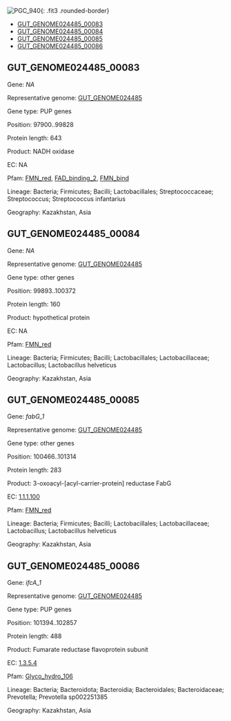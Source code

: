 ![PGC_940](../static/images/Clusters_figure/PGC_940.jpg){: .fit3 .rounded-border}

<ul id="myTab" class="nav nav-tabs">
  <li class="active">
        <a href="#tab1" data-toggle="tab">GUT_GENOME024485_00083</a>
  </li>
<li><a href="#tab2" data-toggle="tab">GUT_GENOME024485_00084</a></li>
<li><a href="#tab3" data-toggle="tab">GUT_GENOME024485_00085</a></li>
<li><a href="#tab4" data-toggle="tab">GUT_GENOME024485_00086</a></li>
</ul>

<div id="myTabContent" class="tab-content">
  <div class="tab-pane fade in active" id="tab1">

<h2 id="GUT_GENOME024485_00083">GUT_GENOME024485_00083</h2>
<p>Gene: <em>NA</em>
<p>Representative genome: <a href="https://www.ebi.ac.uk/metagenomics/genomes/MGYG-HGUT-01308">GUT_GENOME024485</a></p>
<p>Gene type: PUP genes</p>
<p>Position: 97900..99828</p>
<p>Protein length: 643</p>
<p>Product: NADH oxidase</p>
<p>EC: NA</p>
<p>Pfam: <a href="http://pfam.xfam.org/family/FMN_red">FMN_red</a>, <a href="http://pfam.xfam.org/family/FAD_binding_2">FAD_binding_2</a>, <a href="http://pfam.xfam.org/family/FMN_bind">FMN_bind</a></p>
<p>Lineage: Bacteria; Firmicutes; Bacilli; Lactobacillales; Streptococcaceae; Streptococcus; Streptococcus infantarius</p>
<p>Geography: Kazakhstan, Asia</p>
  </div>

  <div class="tab-pane fade" id="tab2">

<h2 id="GUT_GENOME024485_00084">GUT_GENOME024485_00084</h2>
<p>Gene: <em>NA</em></p>
<p>Representative genome: <a href="https://www.ebi.ac.uk/metagenomics/genomes/MGYG-HGUT-02384">GUT_GENOME024485</a></p>
<p>Gene type: other genes</p>
<p>Position: 99893..100372</p>
<p>Protein length: 160</p>
<p>Product: hypothetical protein</p>
<p>EC: NA</p>
<p>Pfam: <a href="http://pfam.xfam.org/family/FMN_red">FMN_red</a></p>

<p>Lineage: Bacteria; Firmicutes; Bacilli; Lactobacillales; Lactobacillaceae; Lactobacillus; Lactobacillus helveticus</p>
<p>Geography: Kazakhstan, Asia</p>

  </div>
  <div class="tab-pane fade" id="tab3">

<h2 id="GUT_GENOME024485_00085">GUT_GENOME024485_00085</h2>
<p>Gene: <em>fabG_1</em></p>
<p>Representative genome: <a href="https://www.ebi.ac.uk/metagenomics/genomes/MGYG-HGUT-02384">GUT_GENOME024485</a></p>
<p>Gene type: other genes</p>
<p>Position: 100466..101314</p>
<p>Protein length: 283</p>
<p>Product: 3-oxoacyl-[acyl-carrier-protein] reductase FabG</p>
<p>EC: <a href="https://www.brenda-enzymes.org/enzyme.php?ecno=1.1.1.100">1.1.1.100</a></p>
<p>Pfam: <a href="http://pfam.xfam.org/family/FMN_red">FMN_red</a></p>

<p>Lineage: Bacteria; Firmicutes; Bacilli; Lactobacillales; Lactobacillaceae; Lactobacillus; Lactobacillus helveticus</p>
<p>Geography: Kazakhstan, Asia</p>

  </div>
  <div class="tab-pane fade" id="tab4">

<h2 id="GUT_GENOME024485_00086">GUT_GENOME024485_00086</h2>
<p>Gene: <em>ifcA_1</em></p>
<p>Representative genome: <a href="https://www.ebi.ac.uk/metagenomics/genomes/MGYG-HGUT-04371">GUT_GENOME024485</a></p>
<p>Gene type: PUP genes</p>
<p>Position: 101394..102857</p>
<p>Protein length: 488</p>
<p>Product: Fumarate reductase flavoprotein subunit</p>
<p>EC: <a href="https://www.brenda-enzymes.org/enzyme.php?ecno=1.3.5.4">1.3.5.4</a></p>
<p>Pfam: <a href="http://pfam.xfam.org/family/Glyco_hydro_106">Glyco_hydro_106</a></p>

<p>Lineage: Bacteria; Bacteroidota; Bacteroidia; Bacteroidales; Bacteroidaceae; Prevotella; Prevotella sp002251385</p>
<p>Geography: Kazakhstan, Asia</p>

  </div>
</div>

